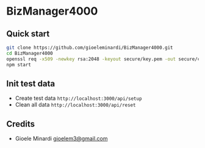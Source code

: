 # BizManager4000
## Quick start
```bash
git clone https://github.com/gioeleminardi/BizManager4000.git
cd BizManager4000
openssl req -x509 -newkey rsa:2048 -keyout secure/key.pem -out secure/cert.pem -days 365
npm start
```

## Init test data
* Create test data `http://localhost:3000/api/setup`
* Clean all data `http://localhost:3000/api/reset`


## Credits
* Gioele Minardi <gioelem3@gmail.com>
